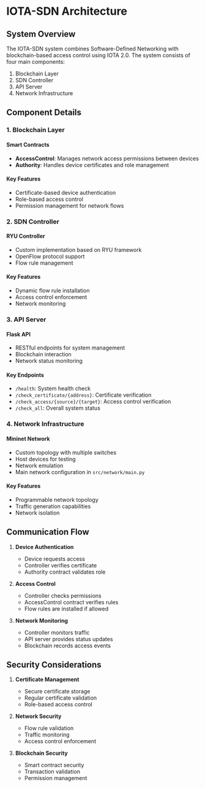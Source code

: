 # IOTA-SDN Architecture

## System Overview

The IOTA-SDN system combines Software-Defined Networking with blockchain-based access control using IOTA 2.0. The system consists of four main components:

1. Blockchain Layer
2. SDN Controller
3. API Server
4. Network Infrastructure

## Component Details

### 1. Blockchain Layer

#### Smart Contracts
- **AccessControl**: Manages network access permissions between devices
- **Authority**: Handles device certificates and role management

#### Key Features
- Certificate-based device authentication
- Role-based access control
- Permission management for network flows

### 2. SDN Controller

#### RYU Controller
- Custom implementation based on RYU framework
- OpenFlow protocol support
- Flow rule management

#### Key Features
- Dynamic flow rule installation
- Access control enforcement
- Network monitoring

### 3. API Server

#### Flask API
- RESTful endpoints for system management
- Blockchain interaction
- Network status monitoring

#### Key Endpoints
- `/health`: System health check
- `/check_certificate/{address}`: Certificate verification
- `/check_access/{source}/{target}`: Access control verification
- `/check_all`: Overall system status

### 4. Network Infrastructure

#### Mininet Network
- Custom topology with multiple switches
- Host devices for testing
- Network emulation
- Main network configuration in `src/network/main.py`

#### Key Features
- Programmable network topology
- Traffic generation capabilities
- Network isolation

## Communication Flow

1. **Device Authentication**
   - Device requests access
   - Controller verifies certificate
   - Authority contract validates role

2. **Access Control**
   - Controller checks permissions
   - AccessControl contract verifies rules
   - Flow rules are installed if allowed

3. **Network Monitoring**
   - Controller monitors traffic
   - API server provides status updates
   - Blockchain records access events

## Security Considerations

1. **Certificate Management**
   - Secure certificate storage
   - Regular certificate validation
   - Role-based access control

2. **Network Security**
   - Flow rule validation
   - Traffic monitoring
   - Access control enforcement

3. **Blockchain Security**
   - Smart contract security
   - Transaction validation
   - Permission management 